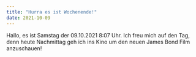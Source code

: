 ```yaml
---
title: "Hurra es ist Wochenende!"
date: 2021-10-09
---
```

Hallo, es ist Samstag der 09.10.2021 8:07 Uhr.
Ich freu mich auf den Tag, denn heute Nachmittag geh ich ins Kino um den neuen James Bond Film anzuschauen!
